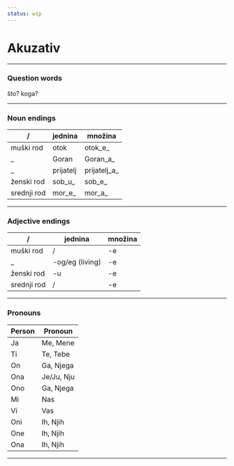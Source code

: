 ```yaml
---
status: wip
---
```


# Akuzativ
---

### Question words
što? koga?

---

### Noun endings

| /           | jednina   | množina      |
| ----------- | --------- | ------------ |
| muški rod   | otok      | otok_e_      |
| _           | Goran     | Goran_a_     |
| _           | prijatelj | prijatelj_a_ |
| ženski rod  | sob_u_    | sob_e_       |
| srednji rod | mor_e_    | mor_a_       | 


---
### Adjective endings

| /           | jednina         | množina |
| ----------- | --------------- | ------- |
| muški rod   | /               | -e      |
| _           | -og/eg (living) | -e      |
| ženski rod  | -u              | -e      |
| srednji rod | /               | -e      |


---
### Pronouns

| Person | Pronoun    |
| ------ | ---------- |
| Ja     | Me, Mene   |
| Ti     | Te, Tebe   |
| On     | Ga, Njega  |
| Ona    | Je/Ju, Nju |
| Ono    | Ga, Njega  |
| Mi     | Nas        |
| Vi     | Vas        |
| Oni    | Ih, Njih   |
| One    | Ih, Njih   |
| Ona    | Ih, Njih   |

---


